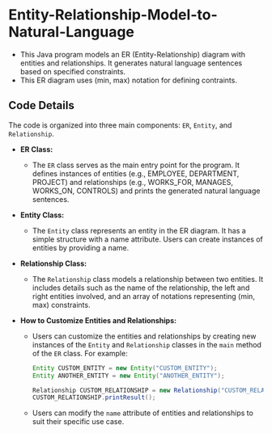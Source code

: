 # Entity-Relationship-Model-to-Natural-Language
- This Java program models an ER (Entity-Relationship) diagram with entities and relationships. It generates natural language sentences based on specified constraints.
- This ER diagram uses (min, max) notation for defining contraints.

## Code Details

The code is organized into three main components: `ER`, `Entity`, and `Relationship`.

- **ER Class:**
  - The `ER` class serves as the main entry point for the program. It defines instances of entities (e.g., EMPLOYEE, DEPARTMENT, PROJECT) and relationships (e.g., WORKS_FOR, MANAGES, WORKS_ON, CONTROLS) and prints the generated natural language sentences.

- **Entity Class:**
  - The `Entity` class represents an entity in the ER diagram. It has a simple structure with a name attribute. Users can create instances of entities by providing a name.

- **Relationship Class:**
  - The `Relationship` class models a relationship between two entities. It includes details such as the name of the relationship, the left and right entities involved, and an array of notations representing (min, max) constraints.

- **How to Customize Entities and Relationships:**
  - Users can customize the entities and relationships by creating new instances of the `Entity` and `Relationship` classes in the `main` method of the `ER` class. For example:
    ```java
    Entity CUSTOM_ENTITY = new Entity("CUSTOM_ENTITY");
    Entity ANOTHER_ENTITY = new Entity("ANOTHER_ENTITY");

    Relationship CUSTOM_RELATIONSHIP = new Relationship("CUSTOM_RELATIONSHIP", CUSTOM_ENTITY, ANOTHER_ENTITY, new int[]{0, 1, 1, 3});
    CUSTOM_RELATIONSHIP.printResult();
    ```
  - Users can modify the `name` attribute of entities and relationships to suit their specific use case.

